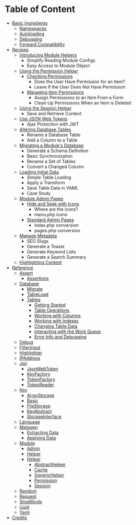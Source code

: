 # Table of Content

* [Basic Ingredients](book/ingredients/)
  * [Namespaces](book/ingredients/namespaces.md)
  * [Autoloading](book/ingredients/autoloader.md)
  * [Debugging](book/ingredients/debugging.md)
  * [Forward Compatibility](book/ingredients/compatibility.md)
* [Recipes](book/recipes/)
  * [Introducing Module Helpers](book/recipes/modhelper.md)
    * Simplify Reading Module Configs
    * Easy Access to Module Object
  * [Using the Permission Helper](book/recipes/permission.md)
    * [Checking Permissions](book/recipes/perm-check.md)
      * Does the User Have Permission for an Item?
      * Leave if the User Does Not Have Permission
    * [Managing Item Permissions](book/recipes/perm-form.md)
      * Assign Permissions to an Item From a Form
      * Clean Up Permissions When an Item is Deleted
  * [Using the Session Helper](book/recipes/session.md)
    * Save and Retrieve Context
  * [Use JSON Web Tokens](book/recipes/jsonwebtokens.md)
    * Ajax Protection with JWT
  * [Altering Database Tables](book/recipes/dbtables.md)
    * Rename a Database Table
    * Add a Column to a Table
  * [Migrating a Module's Database](book/recipes/migrations.md)
    * Generate a Schema Definition
    * Basic Synchronization
    * Rename a Set of Tables
    * Convert a Changed Column
  * [Loading Initial Data](book/recipes/loaddata.md)
    * Simple Table Loading
    * Apply a Transform
    * Save Table Data in YAML
    * Case Study
  * [Module Admin Pages](book/recipes/modadmin.md)
    * [Hide and Seek with Icons](book/recipes/modadm-icons.md)
      * Where are the icons?
      * menu.php icons
    * [Standard Admin Pages](book/recipes/modadm-pages.md)
      * index.php conversion
      * pages.php conversion
  * [Manage Metadata](book/recipes/metagen.md)
    * SEO Slugs
    * Generate a Teaser
    * Generate Keyword Lists
    * Generate a Search Summary
  * [Highlighting Content](book/recipes/highlight.md)
* [Reference](book/reference.md)
  * [Assert](book/assert/)
    * [Assertions](book/assert/assert.md)
  * [Database](book/database/)
    * [Migrate](book/database/migrate.md)
    * [TableLoad](book/database/tableload.md)
    * [Tables](book/database/tables.md)
      * [Getting Started](book/database/tables-start.md)
      * [Table Operations](book/database/tables-tableops.md)
      * [Working with Columns](book/database/tables-columns.md)
      * [Working with Indexes](book/database/tables-indexes.md)
      * [Changing Table Data](book/database/tables-data.md)
      * [Interacting with the Work Queue](book/database/tables-queue.md)
      * [Error Info and Debugging](book/database/tables-errors.md)
  * [Debug](book/debug.md)
  * [FilterInput](book/filterinput.md)
  * [Highlighter](book/highlighter.md)
  * [IPAddress](book/ipaddress.md)
  * [Jwt](book/jwt/)
    * [JsonWebToken](book/jwt/jsonwebtoken.md)
    * [KeyFactory](book/jwt/keyfactory.md)
    * [TokenFactory](book/jwt/tokenfactory.md)
    * [TokenReader](book/jwt/tokenreader.md)
  * [Key](book/key/)
    * [ArrayStorage](book/key/arraystorage.md)
    * [Basic](book/key/basic.md)
    * [FileStorage](book/key/filestorage.md)
    * [KeyAbstract](book/key/keyabstract.md)
    * [StorageInterface](book/key/storageinterface.md)
  * [Language](book/language.md)
  * [Metagen](book/metagen/)
    * [Extracting Data](book/metagen/generating.md)
    * [Applying Data](book/metagen/applying.md)
  * [Module](book/module/)
    * [Admin](book/module/admin.md)
    * [Helper](book/module/helper.md)
    * [Helper](book/module/helper-ns.md)
      * [AbstractHelper](book/module/abstracthelper.md)
      * [Cache](book/module/cache.md)
      * [GenericHelper](book/module/generichelper.md)
      * [Permission](book/module/permission.md)
      * [Session](book/module/session.md)
  * [Random](book/random.md)
  * [Request](book/request.md)
  * [StopWords](book/stopwords.md)
  * [Uuid](book/uuid.md)
  * [Yaml](book/yaml.md)
* [Credits](book/credits.md)

